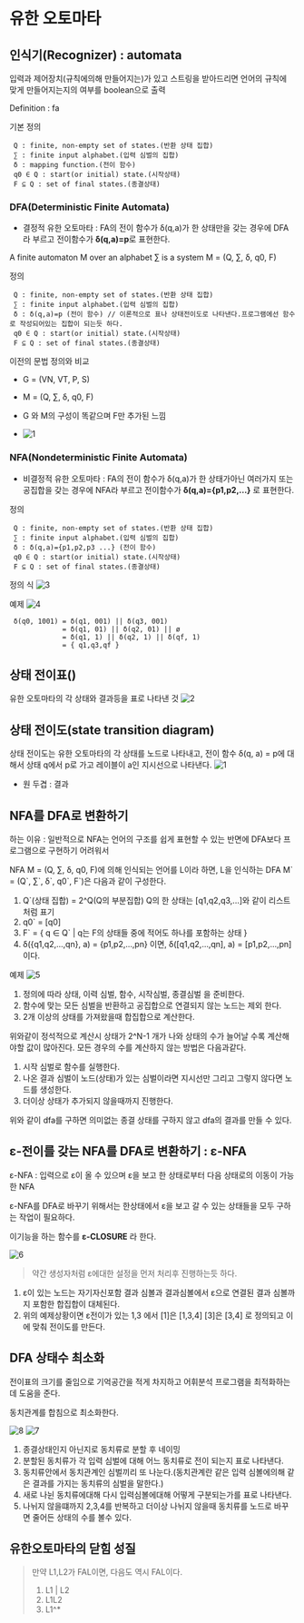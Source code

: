 # 유한 오토마타

## 인식기(Recognizer) : automata

입력과 제어장치(규칙에의해 만들어지는)가 있고 스트링을 받아드리면 언어의 규칙에 맞게 만들어지는지의 여부를 boolean으로 출력

Definition : fa

기본 정의

     Q : finite, non-empty set of states.(반환 상태 집합)
     ∑ : finite input alphabet.(입력 심벌의 집합)
     δ : mapping function.(전이 함수)
     q0 ∈ Q : start(or initial) state.(시작상태)
     F ⊆ Q : set of final states.(종결상태)

### DFA(Deterministic Finite Automata)

- 결정적 유한 오토마타 : FA의 전이 함수가 δ(q,a)가 한 상태만을 갖는 경우에 DFA라 부르고 전이함수가 **δ(q,a)=p**로 표현한다.

A finite automaton M over an alphabet ∑ is a system
M = (Q, ∑, δ, q0, F)

정의

     Q : finite, non-empty set of states.(반환 상태 집합)
     ∑ : finite input alphabet.(입력 심벌의 집합)
     δ : δ(q,a)=p (전이 함수) // 이론적으로 표나 상태전이도로 나타낸다.프로그램에선 함수로 작성되어있는 집합이 되는듯 하다.
     q0 ∈ Q : start(or initial) state.(시작상태)
     F ⊆ Q : set of final states.(종결상태)

이전의 문법 정의와 비교

- G = (VN, VT, P, S)
- M = (Q, ∑, δ, q0, F)
- G 와 M의 구성이 똑같으며 F만 추가된 느낌

- ![1](./img/200928-1.PNG)

### NFA(Nondeterministic Finite Automata)

- 비결정적 유한 오토마타 : FA의 전이 함수가 δ(q,a)가 한 상태가아닌 여러가지 또는 공집합을 갖는 경우에 NFA라 부르고 전이함수가 **δ(q,a)={p1,p2,...}** 로 표현한다.

정의

     Q : finite, non-empty set of states.(반환 상태 집합)
     ∑ : finite input alphabet.(입력 심벌의 집합)
     δ : δ(q,a)={p1,p2,p3 ...} (전이 함수)
     q0 ∈ Q : start(or initial) state.(시작상태)
     F ⊆ Q : set of final states.(종결상태)

정의 식
![3](./img/201005-3.PNG)

예제
![4](./img/201005-4.PNG)

     δ(q0, 1001) = δ(q1, 001) || δ(q3, 001)
                 = δ(q1, 01) || δ(q2, 01) || ø
                 = δ(q1, 1) || δ(q2, 1) || δ(qf, 1)
                 = { q1,q3,qf }


## 상태 전이표()

유한 오토마타의 각 상태와 결과등을 표로 나타낸 것
![2](./img/201005-2.PNG)

## 상태 전이도(state transition diagram)

상태 전이도는 유한 오토마타의 각 상태를 노드로 나타내고, 전이 함수 δ(q, a) = p에 대해서 상태 q에서 p로 가고 레이블이 a인 지시선으로 나타낸다.
![1](./img/201005-1.PNG)

- 원 두겹 : 결과

## NFA를 DFA로 변환하기

하는 이유 : 일반적으로 NFA는 언어의 구조를 쉽게 표현할 수 있는 반면에 DFA보다 프로그램으로 구현하기 어려워서

NFA M = (Q, ∑, δ, q0, F)에 의해 인식되는 언어를 L이라 하면, L을 인식하는 DFA M\` = (Q\`, ∑\`, δ\`, q0\`, F\`)은 다음과 같이 구성한다.

1. Q\`(상태 집합) = 2^Q(Q의 부분집합)
   Q의 한 상태는 [q1,q2,q3,...]와 같이 리스트 처럼 표기
2. q0\` = [q0]
3. F\` = { q ∈ Q\` | q는 F의 상태들 중에 적어도 하나를 포함하는 상태 }
4. δ({q1,q2,...,qn}, a) = {p1,p2,...,pn} 이면, δ([q1,q2,...,qn], a) = [p1,p2,...,pn] 이다.

예제
![5](./img/201005-5.PNG)

1. 정의에 따라 상태, 이력 심벌, 함수, 시작심벌, 종결심벌 을 준비한다.
2. 함수에 맞는 모든 심벌을 반환하고 공집합으로 연결되지 않는 노드는 제외 한다.
3. 2개 이상의 상태를 가져왔을때 합집합으로 계산한다.

위와같이 정석적으로 계산시 상태가 2^N-1 개가 나와 상태의 수가 늘어날 수록 계산해야할 값이 많아진다. 모든 경우의 수를 계산하지 않는 방법은 다음과같다.

1. 시작 심벌로 함수를 실행한다.
2. 나온 결과 심벌이 노드(상태)가 있는 심벌이라면 지시선만 그리고 그렇지 않다면 노드를 생성한다.
3. 더이상 상태가 추가되지 않을때까지 진행한다.

위와 같이 dfa를 구하면 의미없는 종결 상태를 구하지 않고 dfa의 결과를 만들 수 있다.

## ε-전이를 갖는 NFA를 DFA로 변환하기 : ε-NFA

ε-NFA : 입력으로 ε이 올 수 있으며 ε을 보고 한 상태로부터 다음 상태로의 이동이 가능한 NFA

ε-NFA를 DFA로 바꾸기 위해서는 한상태에서 ε을 보고 갈 수 있는 상태들을 모두 구하는 작업이 필요하다.

이기능을 하는 함수를 **ε-CLOSURE** 라 한다.

![6](./img/201005-6.PNG)

> 약간 생성자처럼 ε에대한 설정을 먼저 처리후 진행하는듯 하다.

1. ε이 있는 노드는 자기자신포함 결과 심볼과 결과심볼에서 ε으로 연결된 결과 심볼까지 포함한 합집합이 대체된다.
2. 위의 예제상황이면 ε전이가 있는 1,3 에서 [1]은 [1,3,4] [3]은 [3,4] 로 정의되고 이에 맞춰 전이도를 만든다.

## DFA 상태수 최소화

전이표의 크기를 줄임으로 기억공간을 적게 차지하고 어휘분석 프로그램을 최적화하는데 도움을 준다.

동치관계를 합침으로 최소화한다.

![8](./img/201005-8.PNG)
![7](./img/201005-7.PNG)

1. 종결상태인지 아닌지로 동치류로 분할 후 네이밍
2. 분할된 동치류가 각 입력 심벌에 대해 어느 동치류로 전이 되는지 표로 나타낸다.
3. 동치류안에서 동치관계인 심벌끼리 또 나눈다.(동치관계란 같은 입력 심볼에의해 같은 결과를 가지는 동치류의 심벌을 말한다.)
4. 새로 나뉜 동치류에대해 다시 입력심볼에대해 어떻게 구분되는가를 표로 나타낸다.
5. 나뉘지 않을떄까지 2,3,4를 반복하고 더이상 나뉘지 않을때 동치류를 노드로 바꾸면 줄어든 상태의 수를 볼수 있다.

## 유한오토마타의 닫힘 성질

> 만약 L1,L2가 FAL이면, 다음도 역시 FAL이다.
> 1. L1 | L2
> 2. L1L2
> 3. L1^*